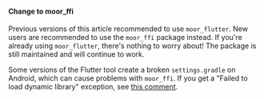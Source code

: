 <div class="alert alert-primary" role="alert">
<h4 class="alert-heading">Change to moor_ffi</h4>
Previous versions of this article recommended to use <code>moor_flutter</code>.
New users are recommended to use the <code>moor_ffi</code> package instead.
If you're already using <code>moor_flutter</code>, there's nothing to worry about!
The package is still maintained and will continue to work.
</div>

Some versions of the Flutter tool create a broken `settings.gradle` on Android, which can cause problems with `moor_ffi`.
If you get a "Failed to load dynamic library" exception, see [this comment](https://github.com/flutter/flutter/issues/55827#issuecomment-623779910).